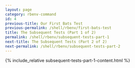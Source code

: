 ```yaml
---
layout: page
category: rbenv-command
id: 4
previous-title: Our First Bats Test
previous-permalink: /shell/rbenv/first-bats-test
title: The Subsequent Tests (Part 1 of 2)
permalink: /shell/rbenv/subsequent-tests-part-1
next-title: The Subsequent Tests (Part 2 of 2)
next-permalink: /shell/rbenv/subsequent-tests-part-2
---
```


{% include_relative subsequent-tests-part-1-content.html %}